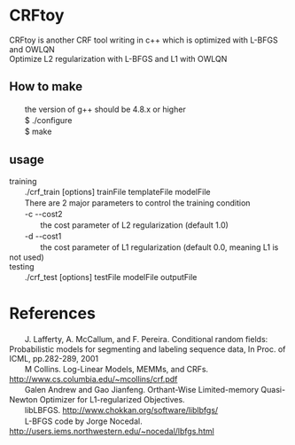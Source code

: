 # CRFtoy
CRFtoy is another CRF tool writing in c++ which is optimized with L-BFGS and OWLQN<br>
Optimize L2 regularization with L-BFGS and L1 with OWLQN

## How to make
　　the version of g++ should be 4.8.x or higher<br>
　　$ ./configure<br>
　　$ make<br>
## usage
training<br>
　　./crf_train [options] trainFile templateFile modelFile<br>
　　There are 2 major parameters to control the training condition<br>
　　-c --cost2<br>
　　　　the cost parameter of L2 regularization (default 1.0)<br>
　　-d --cost1<br>
　　　　the cost parameter of L1 regularization (default 0.0, meaning L1 is not used)<br>
testing<br>
　　./crf_test [options] testFile modelFile outputFile<br>
# References
　　J. Lafferty, A. McCallum, and F. Pereira. Conditional random fields: Probabilistic models for segmenting and labeling sequence data, In Proc. of ICML, pp.282-289, 2001<br>
　　M Collins. Log-Linear Models, MEMMs, and CRFs. http://www.cs.columbia.edu/~mcollins/crf.pdf<br>
　　Galen Andrew and Gao Jianfeng. Orthant-Wise Limited-memory Quasi-Newton Optimizer for L1-regularized Objectives.<br>
　　libLBFGS. http://www.chokkan.org/software/liblbfgs/<br>
　　L-BFGS code by Jorge Nocedal. http://users.iems.northwestern.edu/~nocedal/lbfgs.html<br>
